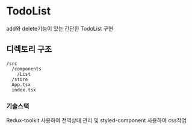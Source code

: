 # TodoList

add와 delete기능이 있는 간단한 TodoList 구현

## 디렉토리 구조

```
/src
  /components
    /List
  /store
  App.tsx
  index.tsx
```

### 기술스택

Redux-toolkit 사용하여 전역상태 관리 및 styled-component 사용하여 css작업
